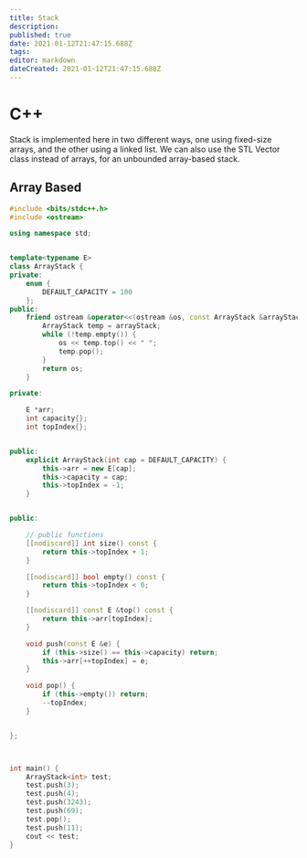 ```yaml
---
title: Stack
description: 
published: true
date: 2021-01-12T21:47:15.688Z
tags: 
editor: markdown
dateCreated: 2021-01-12T21:47:15.688Z
---
```


# C++

Stack is implemented here in two different ways, one using fixed-size arrays, and the other using a linked list. We can also use the STL Vector class instead of arrays, for an unbounded array-based stack.

## Array Based
```cpp
#include <bits/stdc++.h>
#include <ostream>

using namespace std;


template<typename E>
class ArrayStack {
private:
    enum {
        DEFAULT_CAPACITY = 100
    };
public:
    friend ostream &operator<<(ostream &os, const ArrayStack &arrayStack) {
        ArrayStack temp = arrayStack;
        while (!temp.empty()) {
            os << temp.top() << " ";
            temp.pop();
        }
        return os;
    }

private:

    E *arr;
    int capacity{};
    int topIndex{};


public:
    explicit ArrayStack(int cap = DEFAULT_CAPACITY) {
        this->arr = new E[cap];
        this->capacity = cap;
        this->topIndex = -1;
    }


public:

    // public functions
    [[nodiscard]] int size() const {
        return this->topIndex + 1;
    }

    [[nodiscard]] bool empty() const {
        return this->topIndex < 0;
    }

    [[nodiscard]] const E &top() const {
        return this->arr[topIndex];
    }

    void push(const E &e) {
        if (this->size() == this->capacity) return;
        this->arr[++topIndex] = e;
    }

    void pop() {
        if (this->empty()) return;
        --topIndex;
    }


};



int main() {
    ArrayStack<int> test;
    test.push(3);
    test.push(4);
    test.push(3243);
    test.push(69);
    test.pop();
    test.push(11);
    cout << test;
}
```
